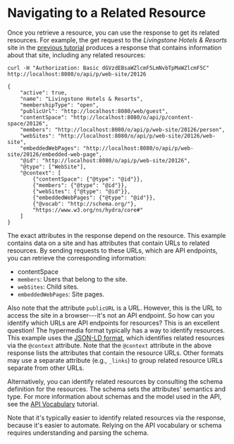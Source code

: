 # Navigating to a Related Resource

Once you retrieve a resource, you can use the response to get its related 
resources. For example, the get request to the *Livingstone Hotels & Resorts* 
site in the 
[previous tutorial](liferay.com) 
produces a response that contains information about that site, including any 
related resources: 

    curl -H "Authorization: Basic dGVzdEBsaWZlcmF5LmNvbTpMaWZlcmF5C" http://localhost:8080/o/api/p/web-site/20126

    {
        "active": true,
        "name": "Livingstone Hotels & Resorts",
        "membershipType": "open",
        "publicUrl": "http://localhost:8080/web/guest",
        "contentSpace": "http://localhost:8080/o/api/p/content-space/20126",
        "members": "http://localhost:8080/o/api/p/web-site/20126/person",
        "webSites": "http://localhost:8080/o/api/p/web-site/20126/web-site",
        "embeddedWebPages": "http://localhost:8080/o/api/p/web-site/20126/embedded-web-page",
        "@id": "http://localhost:8080/o/api/p/web-site/20126",
        "@type": ["WebSite"],
        "@context": [
            {"contentSpace": {"@type": "@id"}},
            {"members": {"@type": "@id"}},
            {"webSites": {"@type": "@id"}},
            {"embeddedWebPages": {"@type": "@id"}},
            {"@vocab": "http://schema.org/"},
            "https://www.w3.org/ns/hydra/core#"
        ]
    }

The exact attributes in the response depend on the resource. This example 
contains data on a site and has attributes that contain URLs to related 
resources. By sending requests to these URLs, which are API endpoints, you can 
retrieve the corresponding information: 

-   contentSpace
-   `members`: Users that belong to the site. 
-   `webSites`: Child sites. 
-   `embeddedWebPages`: Site pages. 

Also note that the attribute `publicURL` is a URL. However, this is the URL to 
access the site in a browser---it's not an API endpoint. So how can you identify 
which URLs are API endpoints for resources? This is an excellent question! The 
hypermedia format typically has a way to identify resources. This example uses 
the 
[JSON-LD format](https://json-ld.org/), 
which identifies related resources via the `@context` attribute. Note that the 
`@context` attribute in the above response lists the attributes that contain the 
resource URLs. Other formats may use a separate attribute (e.g., `_links`) to 
group related resource URLs separate from other URLs. 

Alternatively, you can identify related resources by consulting the schema 
definition for the resources. The schema sets the attributes' semantics and 
type. For more information about schemas and the model used in the API, see the 
[API Vocabulary](liferay.com) 
tutorial.

Note that it's typically easier to identify related resources via the response, 
because it's easier to automate. Relying on the API vocabulary or schema 
requires understanding and parsing the schema. 
